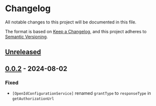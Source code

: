 # Changelog

All notable changes to this project will be documented in this file.

The format is based on [Keep a Changelog](https://keepachangelog.com/en/1.1.0/),
and this project adheres to [Semantic Versioning](https://semver.org/spec/v2.0.0.html).

## [Unreleased]


## [0.0.2] - 2024-08-02

### Fixed

- `[OpenIdConfigurationService]` renamed `grantType` to `responseType` in `getAuthorizationUrl`

[unreleased]: https://github.com/pizzaminded/oauth2-toolkit/compare/v0.0.2...HEAD
[0.0.2]: https://github.com/pizzaminded/oauth2-toolkit/compare/v0.0.1...v0.0.2
[0.0.1]: https://github.com/pizzaminded/oauth2-toolkit/releases/tag/v0.0.1